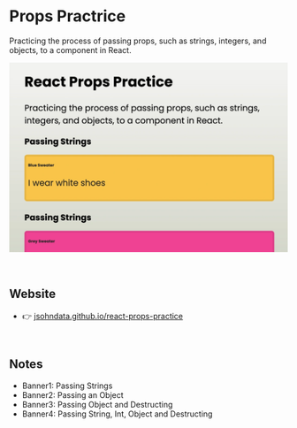 # Props Practrice
Practicing the process of passing props, such as strings, integers, and objects, to a component in React.

[![read me](./public/images/readme.webp)](https://jsohndata.github.io/react-props-practice/)

<br>

## Website
* 👉 [jsohndata.github.io/react-props-practice](https://jsohndata.github.io/react-props-practice/)

<br>

## Notes
* Banner1: Passing Strings
* Banner2: Passing an Object
* Banner3: Passing Object and Destructing
* Banner4: Passing String, Int, Object and Destructing
